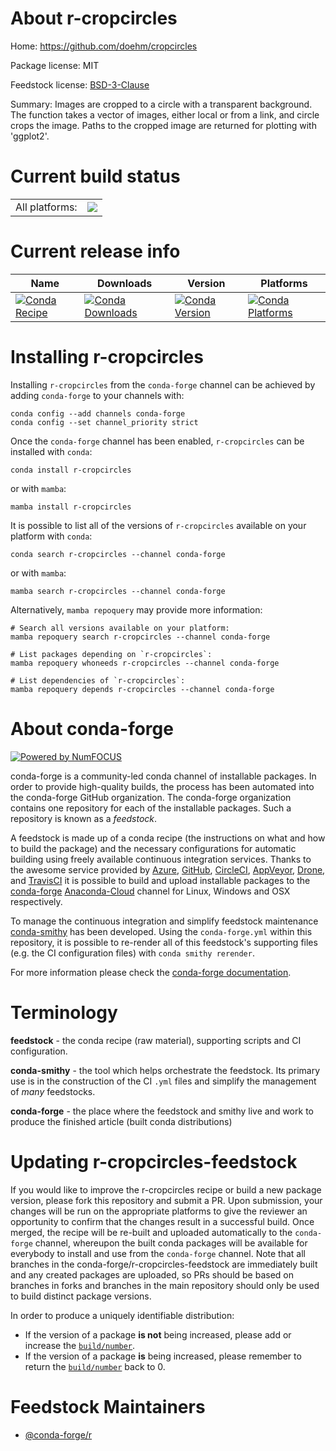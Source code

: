 About r-cropcircles
===================

Home: https://github.com/doehm/cropcircles

Package license: MIT

Feedstock license: [BSD-3-Clause](https://github.com/conda-forge/r-cropcircles-feedstock/blob/main/LICENSE.txt)

Summary: Images are cropped to a circle with a transparent background. The function takes a vector of images, either local or from a link, and circle crops the image. Paths to the cropped image are returned for plotting with 'ggplot2'.

Current build status
====================


<table><tr><td>All platforms:</td>
    <td>
      <a href="https://dev.azure.com/conda-forge/feedstock-builds/_build/latest?definitionId=17909&branchName=main">
        <img src="https://dev.azure.com/conda-forge/feedstock-builds/_apis/build/status/r-cropcircles-feedstock?branchName=main">
      </a>
    </td>
  </tr>
</table>

Current release info
====================

| Name | Downloads | Version | Platforms |
| --- | --- | --- | --- |
| [![Conda Recipe](https://img.shields.io/badge/recipe-r--cropcircles-green.svg)](https://anaconda.org/conda-forge/r-cropcircles) | [![Conda Downloads](https://img.shields.io/conda/dn/conda-forge/r-cropcircles.svg)](https://anaconda.org/conda-forge/r-cropcircles) | [![Conda Version](https://img.shields.io/conda/vn/conda-forge/r-cropcircles.svg)](https://anaconda.org/conda-forge/r-cropcircles) | [![Conda Platforms](https://img.shields.io/conda/pn/conda-forge/r-cropcircles.svg)](https://anaconda.org/conda-forge/r-cropcircles) |

Installing r-cropcircles
========================

Installing `r-cropcircles` from the `conda-forge` channel can be achieved by adding `conda-forge` to your channels with:

```
conda config --add channels conda-forge
conda config --set channel_priority strict
```

Once the `conda-forge` channel has been enabled, `r-cropcircles` can be installed with `conda`:

```
conda install r-cropcircles
```

or with `mamba`:

```
mamba install r-cropcircles
```

It is possible to list all of the versions of `r-cropcircles` available on your platform with `conda`:

```
conda search r-cropcircles --channel conda-forge
```

or with `mamba`:

```
mamba search r-cropcircles --channel conda-forge
```

Alternatively, `mamba repoquery` may provide more information:

```
# Search all versions available on your platform:
mamba repoquery search r-cropcircles --channel conda-forge

# List packages depending on `r-cropcircles`:
mamba repoquery whoneeds r-cropcircles --channel conda-forge

# List dependencies of `r-cropcircles`:
mamba repoquery depends r-cropcircles --channel conda-forge
```


About conda-forge
=================

[![Powered by
NumFOCUS](https://img.shields.io/badge/powered%20by-NumFOCUS-orange.svg?style=flat&colorA=E1523D&colorB=007D8A)](https://numfocus.org)

conda-forge is a community-led conda channel of installable packages.
In order to provide high-quality builds, the process has been automated into the
conda-forge GitHub organization. The conda-forge organization contains one repository
for each of the installable packages. Such a repository is known as a *feedstock*.

A feedstock is made up of a conda recipe (the instructions on what and how to build
the package) and the necessary configurations for automatic building using freely
available continuous integration services. Thanks to the awesome service provided by
[Azure](https://azure.microsoft.com/en-us/services/devops/), [GitHub](https://github.com/),
[CircleCI](https://circleci.com/), [AppVeyor](https://www.appveyor.com/),
[Drone](https://cloud.drone.io/welcome), and [TravisCI](https://travis-ci.com/)
it is possible to build and upload installable packages to the
[conda-forge](https://anaconda.org/conda-forge) [Anaconda-Cloud](https://anaconda.org/)
channel for Linux, Windows and OSX respectively.

To manage the continuous integration and simplify feedstock maintenance
[conda-smithy](https://github.com/conda-forge/conda-smithy) has been developed.
Using the ``conda-forge.yml`` within this repository, it is possible to re-render all of
this feedstock's supporting files (e.g. the CI configuration files) with ``conda smithy rerender``.

For more information please check the [conda-forge documentation](https://conda-forge.org/docs/).

Terminology
===========

**feedstock** - the conda recipe (raw material), supporting scripts and CI configuration.

**conda-smithy** - the tool which helps orchestrate the feedstock.
                   Its primary use is in the construction of the CI ``.yml`` files
                   and simplify the management of *many* feedstocks.

**conda-forge** - the place where the feedstock and smithy live and work to
                  produce the finished article (built conda distributions)


Updating r-cropcircles-feedstock
================================

If you would like to improve the r-cropcircles recipe or build a new
package version, please fork this repository and submit a PR. Upon submission,
your changes will be run on the appropriate platforms to give the reviewer an
opportunity to confirm that the changes result in a successful build. Once
merged, the recipe will be re-built and uploaded automatically to the
`conda-forge` channel, whereupon the built conda packages will be available for
everybody to install and use from the `conda-forge` channel.
Note that all branches in the conda-forge/r-cropcircles-feedstock are
immediately built and any created packages are uploaded, so PRs should be based
on branches in forks and branches in the main repository should only be used to
build distinct package versions.

In order to produce a uniquely identifiable distribution:
 * If the version of a package **is not** being increased, please add or increase
   the [``build/number``](https://docs.conda.io/projects/conda-build/en/latest/resources/define-metadata.html#build-number-and-string).
 * If the version of a package **is** being increased, please remember to return
   the [``build/number``](https://docs.conda.io/projects/conda-build/en/latest/resources/define-metadata.html#build-number-and-string)
   back to 0.

Feedstock Maintainers
=====================

* [@conda-forge/r](https://github.com/conda-forge/r/)

